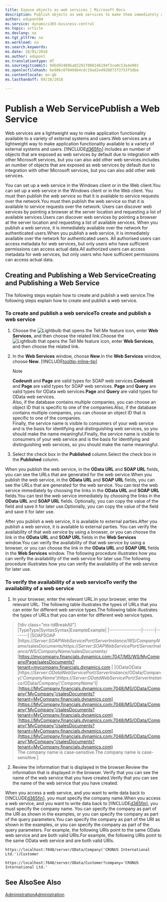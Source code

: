 ```yaml
---
title: Expose objects as web services | Microsoft Docs
description: Publish objects as web services to make them immediately available on the network.
author: edupont04
ms.service: dynamics365-business-central
ms.topic: article
ms.devlang: na
ms.tgt_pltfrm: na
ms.workload: na
ms.search.keywords: 
ms.date: 10/01/2018
ms.author: edupont
ms.translationtype: HT
ms.sourcegitcommit: 9dbd92409ba02281f008246194f3ce0c53e4e001
ms.openlocfilehash: be986c07849db4cdc19ad2e492887373753f5dbe
ms.contentlocale: en-gb
ms.lasthandoff: 09/28/2018

---
```

# <a name="publish-a-web-service"></a><span data-ttu-id="60d9e-103">Publish a Web Service</span><span class="sxs-lookup"><span data-stu-id="60d9e-103">Publish a Web Service</span></span>

<span data-ttu-id="60d9e-104">Web services are a lightweight way to make application functionality available to a variety of external systems and users.</span><span class="sxs-lookup"><span data-stu-id="60d9e-104">Web services are a lightweight way to make application functionality available to a variety of external systems and users.</span></span> [!INCLUDE[d365fin](includes/d365fin_md.md)] <span data-ttu-id="60d9e-105">includes an number of objects that are exposed as web services by default due to integration with other Microsoft services, but you can also add other web services.</span><span class="sxs-lookup"><span data-stu-id="60d9e-105">includes an number of objects that are exposed as web services by default due to integration with other Microsoft services, but you can also add other web services.</span></span>  

<span data-ttu-id="60d9e-106">You can set up a web service in the Windows client or in the Web client.</span><span class="sxs-lookup"><span data-stu-id="60d9e-106">You can set up a web service in the Windows client or in the Web client.</span></span> <span data-ttu-id="60d9e-107">You must then publish the web service so that it is available to service requests over the network.</span><span class="sxs-lookup"><span data-stu-id="60d9e-107">You must then publish the web service so that it is available to service requests over the network.</span></span> <span data-ttu-id="60d9e-108">Users can discover web services by pointing a browser at the server location and requesting a list of available services.</span><span class="sxs-lookup"><span data-stu-id="60d9e-108">Users can discover web services by pointing a browser at the server location and requesting a list of available services.</span></span> <span data-ttu-id="60d9e-109">When you publish a web service, it is immediately available over the network for authenticated users.</span><span class="sxs-lookup"><span data-stu-id="60d9e-109">When you publish a web service, it is immediately available over the network for authenticated users.</span></span> <span data-ttu-id="60d9e-110">All authorised users can access metadata for web services, but only users who have sufficient permissions can access actual data.</span><span class="sxs-lookup"><span data-stu-id="60d9e-110">All authorized users can access metadata for web services, but only users who have sufficient permissions can access actual data.</span></span>

## <a name="creating-and-publishing-a-web-service"></a><span data-ttu-id="60d9e-111">Creating and Publishing a Web Service</span><span class="sxs-lookup"><span data-stu-id="60d9e-111">Creating and Publishing a Web Service</span></span>  
<span data-ttu-id="60d9e-112">The following steps explain how to create and publish a web service.</span><span class="sxs-lookup"><span data-stu-id="60d9e-112">The following steps explain how to create and publish a web service.</span></span>  

### <a name="to-create-and-publish-a-web-service"></a><span data-ttu-id="60d9e-113">To create and publish a web service</span><span class="sxs-lookup"><span data-stu-id="60d9e-113">To create and publish a web service</span></span>  

1.  <span data-ttu-id="60d9e-114">Choose the ![Lightbulb that opens the Tell Me feature](media/ui-search/search_small.png "Tell me what you want to do") icon, enter **Web Services**, and then choose the related link.</span><span class="sxs-lookup"><span data-stu-id="60d9e-114">Choose the ![Lightbulb that opens the Tell Me feature](media/ui-search/search_small.png "Tell me what you want to do") icon, enter **Web Services**, and then choose the related link.</span></span>  
2.  <span data-ttu-id="60d9e-115">In the **Web Services** window, choose **New**.</span><span class="sxs-lookup"><span data-stu-id="60d9e-115">In the **Web Services** window, choose **New**.</span></span> [!INCLUDE[tooltip-inline-tip](includes/tooltip-inline-tip_md.md)]  

    > [!NOTE]  
    >  <span data-ttu-id="60d9e-116">**Codeunit** and **Page** are valid types for SOAP web services.</span><span class="sxs-lookup"><span data-stu-id="60d9e-116">**Codeunit** and **Page** are valid types for SOAP web services.</span></span> <span data-ttu-id="60d9e-117">**Page** and **Query** are valid types for OData web services.</span><span class="sxs-lookup"><span data-stu-id="60d9e-117">**Page** and **Query** are valid types for OData web services.</span></span>  
    <span data-ttu-id="60d9e-118">Also, if the database contains multiple companies, you can choose an object ID that is specific to one of the companies.</span><span class="sxs-lookup"><span data-stu-id="60d9e-118">Also, if the database contains multiple companies, you can choose an object ID that is specific to one of the companies.</span></span>  
    <span data-ttu-id="60d9e-119">Finally, the service name is visible to consumers of your web service and is the basis for identifying and distinguishing web services, so you should make the name meaningful.</span><span class="sxs-lookup"><span data-stu-id="60d9e-119">Finally, the service name is visible to consumers of your web service and is the basis for identifying and distinguishing web services, so you should make the name meaningful.</span></span>

3.  <span data-ttu-id="60d9e-120">Select the check box in the **Published** column.</span><span class="sxs-lookup"><span data-stu-id="60d9e-120">Select the check box in the **Published** column.</span></span>  

<span data-ttu-id="60d9e-121">When you publish the web service, in the **OData URL** and **SOAP URL** fields, you can see the URLs that are generated for the web service.</span><span class="sxs-lookup"><span data-stu-id="60d9e-121">When you publish the web service, in the **OData URL** and **SOAP URL** fields, you can see the URLs that are generated for the web service.</span></span> <span data-ttu-id="60d9e-122">You can test the web service immediately by choosing the links in the **OData URL** and **SOAP URL** fields.</span><span class="sxs-lookup"><span data-stu-id="60d9e-122">You can test the web service immediately by choosing the links in the **OData URL** and **SOAP URL** fields.</span></span> <span data-ttu-id="60d9e-123">Optionally, you can copy the value of the field and save it for later use.</span><span class="sxs-lookup"><span data-stu-id="60d9e-123">Optionally, you can copy the value of the field and save it for later use.</span></span>  

<span data-ttu-id="60d9e-124">After you publish a web service, it is available to external parties.</span><span class="sxs-lookup"><span data-stu-id="60d9e-124">After you publish a web service, it is available to external parties.</span></span> <span data-ttu-id="60d9e-125">You can verify the availability of that web service by using a browser, or you can choose the link in the **OData URL** and **SOAP URL** fields in the **Web Services** window.</span><span class="sxs-lookup"><span data-stu-id="60d9e-125">You can verify the availability of that web service by using a browser, or you can choose the link in the **OData URL** and **SOAP URL** fields in the **Web Services** window.</span></span> <span data-ttu-id="60d9e-126">The following procedure illustrates how you can verify the availability of the web service for later use.</span><span class="sxs-lookup"><span data-stu-id="60d9e-126">The following procedure illustrates how you can verify the availability of the web service for later use.</span></span>  

### <a name="to-verify-the-availability-of-a-web-service"></a><span data-ttu-id="60d9e-127">To verify the availability of a web service</span><span class="sxs-lookup"><span data-stu-id="60d9e-127">To verify the availability of a web service</span></span>  

1.  <span data-ttu-id="60d9e-128">In your browser, enter the relevant URL.</span><span class="sxs-lookup"><span data-stu-id="60d9e-128">In your browser, enter the relevant URL.</span></span> <span data-ttu-id="60d9e-129">The following table illustrates the types of URLs that you can enter for different web service types.</span><span class="sxs-lookup"><span data-stu-id="60d9e-129">The following table illustrates the types of URLs that you can enter for different web service types.</span></span>  
> [!div class="mx-tdBreakAll"]
> |<span data-ttu-id="60d9e-130">Type</span><span class="sxs-lookup"><span data-stu-id="60d9e-130">Type</span></span>|<span data-ttu-id="60d9e-131">Syntax</span><span class="sxs-lookup"><span data-stu-id="60d9e-131">Syntax</span></span>|<span data-ttu-id="60d9e-132">Example</span><span class="sxs-lookup"><span data-stu-id="60d9e-132">Example</span></span>|
> |----------------|------|-------|
> |<span data-ttu-id="60d9e-133">SOAP</span><span class="sxs-lookup"><span data-stu-id="60d9e-133">SOAP</span></span> |<span data-ttu-id="60d9e-134">https://*Server*:*SOAPWebServicePort*/*ServerInstance*/WS/*CompanyName*/salesDocuments/</span><span class="sxs-lookup"><span data-stu-id="60d9e-134">https://*Server*:*SOAPWebServicePort*/*ServerInstance*/WS/*CompanyName*/salesDocuments/</span></span> |https://mycompany.financials.dynamics.com:7047/MS/WS/MyCompany/Page/salesDocuments?tenant=mycompany.financials.dynamics.com |
> |<span data-ttu-id="60d9e-135">OData</span><span class="sxs-lookup"><span data-stu-id="60d9e-135">OData</span></span> |<span data-ttu-id="60d9e-136">https://*Server*:*ODataWebServicePort*/*ServerInstance*/OData/Company('*CompanyName*')</span><span class="sxs-lookup"><span data-stu-id="60d9e-136">https://*Server*:*ODataWebServicePort*/*ServerInstance*/OData/Company('*CompanyName*')</span></span>|<span data-ttu-id="60d9e-137">[https://MyCompany.financials.dynamics.com:7048/MS/OData/Company('MyCompany')/salesDocuments?tenant=MyCompany.financials.dynamics.com](https://MyCompany.financials.dynamics.com:7048/MS/OData/Company('MyCompany')/salesDocuments?tenant=MyCompany.financials.dynamics.com)</span><span class="sxs-lookup"><span data-stu-id="60d9e-137">[https://MyCompany.financials.dynamics.com:7048/MS/OData/Company('MyCompany')/salesDocuments?tenant=MyCompany.financials.dynamics.com](https://MyCompany.financials.dynamics.com:7048/MS/OData/Company('MyCompany')/salesDocuments?tenant=MyCompany.financials.dynamics.com)</span></span> <br />    <span data-ttu-id="60d9e-138">The company name is case-sensitive.</span><span class="sxs-lookup"><span data-stu-id="60d9e-138">The company name is case-sensitive.</span></span>|

2.  <span data-ttu-id="60d9e-139">Review the information that is displayed in the browser.</span><span class="sxs-lookup"><span data-stu-id="60d9e-139">Review the information that is displayed in the browser.</span></span> <span data-ttu-id="60d9e-140">Verify that you can see the name of the web service that you have created.</span><span class="sxs-lookup"><span data-stu-id="60d9e-140">Verify that you can see the name of the web service that you have created.</span></span>  

<span data-ttu-id="60d9e-141">When you access a web service, and you want to write data back to [!INCLUDE[d365fin](includes/d365fin_md.md)], you must specify the company name.</span><span class="sxs-lookup"><span data-stu-id="60d9e-141">When you access a web service, and you want to write data back to [!INCLUDE[d365fin](includes/d365fin_md.md)], you must specify the company name.</span></span> <span data-ttu-id="60d9e-142">You can specify the company as part of the URI as shown in the examples, or you can specify the company as part of the query parameters.</span><span class="sxs-lookup"><span data-stu-id="60d9e-142">You can specify the company as part of the URI as shown in the examples, or you can specify the company as part of the query parameters.</span></span> <span data-ttu-id="60d9e-143">For example, the following URIs point to the same OData web service and are both valid URIs.</span><span class="sxs-lookup"><span data-stu-id="60d9e-143">For example, the following URIs point to the same OData web service and are both valid URIs.</span></span>  

```  
https://localhost:7048/server/OData/Company('CRONUS International Ltd.')/Customer  
```  

```  
https://localhost:7048/server/OData/Customer?company='CRONUS International Ltd.'  
```  

## <a name="see-also"></a><span data-ttu-id="60d9e-144">See Also</span><span class="sxs-lookup"><span data-stu-id="60d9e-144">See Also</span></span>  
[<span data-ttu-id="60d9e-145">Administration</span><span class="sxs-lookup"><span data-stu-id="60d9e-145">Administration</span></span>](admin-setup-and-administration.md)  

